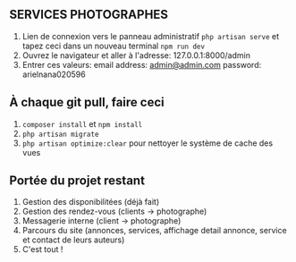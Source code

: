 ## SERVICES PHOTOGRAPHES

1. Lien de connexion vers le panneau administratif
`php artisan serve` et tapez ceci dans un nouveau terminal `npm run dev`
2. Ouvrez le navigateur et aller à l'adresse: 127.0.0.1:8000/admin
3. Entrer ces valeurs: email address: admin@admin.com  password: arielnana020596

## À chaque git pull, faire ceci
1. `composer install` et `npm install`
2. `php artisan migrate`
3. `php artisan optimize:clear` pour nettoyer le système de cache des vues


## Portée du projet restant
1. Gestion des disponibilitées (déjà fait)
2. Gestion des rendez-vous (clients -> photographe)
3. Messagerie interne (client -> photographe)
4. Parcours du site (annonces, services, affichage detail annonce, service et contact de leurs auteurs)
5. C'est tout !
